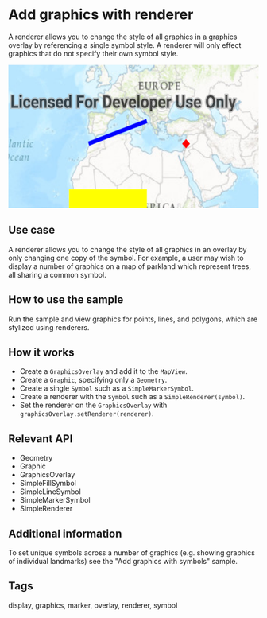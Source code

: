 # Add graphics with renderer

A renderer allows you to change the style of all graphics in a graphics overlay by referencing a single symbol style.
A renderer will only effect graphics that do not specify their own symbol style.

![Image of adding graphics with renderer](add-graphics-renderer.png)

## Use case

A renderer allows you to change the style of all graphics in an overlay by only changing one copy of the symbol. For example, a user may wish to display a number of graphics on a map of parkland which represent trees, all sharing a common symbol.

## How to use the sample

Run the sample and view graphics for points, lines, and polygons, which are stylized using renderers.

## How it works

* Create a `GraphicsOverlay` and add it to the `MapView`.
* Create a `Graphic`, specifying only a `Geometry`.
* Create a single `Symbol` such as a `SimpleMarkerSymbol`.
* Create a renderer with the `Symbol` such as a `SimpleRenderer(symbol)`.
* Set the renderer on the `GraphicsOverlay` with `graphicsOverlay.setRenderer(renderer)`.

## Relevant API

* Geometry
* Graphic
* GraphicsOverlay
* SimpleFillSymbol
* SimpleLineSymbol
* SimpleMarkerSymbol
* SimpleRenderer

## Additional information

To set unique symbols across a number of graphics (e.g. showing graphics of individual landmarks) see the "Add graphics with symbols" sample.

## Tags

display, graphics, marker, overlay, renderer, symbol
